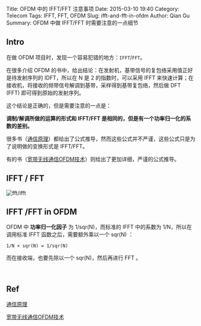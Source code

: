 Title: OFDM 中的 IFFT/FFT 注意事项
Date: 2015-03-10 19:40
Category: Telecom
Tags: IFFT, FFT, OFDM
Slug: ifft-and-fft-in-ofdm
Author: Qian Gu
Summary: OFDM 中做 IFFT/FFT 时需要注意的一点细节

## Intro

在做 OFDM 项目时，发现一个容易犯错的地方：`IFFT`/`FFT`。

在很多介绍 OFDM 的书中，给出结论：在发射机，基带信号的复包络采用值正好是待发射序列的 IDFT，所以在 N 是 2 的指数时，可以采用 IFFT 来快速计算；在接收机，将接收的频带信号解调到基带，采样得到基带复包络，然后做 DFT (FFT) 即可得到原始的发射序列。

这个结论是正确的，但是需要注意的一点是：

**调制/解调所做的运算的形式和 IFFT/FFT 是相同的，但是有一个功率归一化的系数的差别。**

很多书（[通信原理][book1]）都给出了公式推导，然而这些公式并不严谨，这些公式只是为了说明做的变换形式是 IFFT/FFT。

有的书（[宽带无线通信OFDM技术][book2]）则给出了更加详细，严谨的公式推导。

## IFFT / FFT

![fft/ifft](http://guqian110.github.io/images/xilinx-fft-core-notes/theory.png)

## IFFT /FFT in OFDM

OFDM 中 **功率归一化因子** 为 1/sqr(N)，而标准的 IFFT 中的系数为 1/N，所以在调用标准 IFFT 函数之后，需要额外乘以一个 sqr(N) ：

`1/N × sqr(N) = 1/sqr(N)`

而在接收端，也要先除以一个 sqr(N)，然后再进行 FFT 。

<br>

[book1]: http://book.douban.com/subject/1446684/
[book2]: http://book.douban.com/subject/1140934/

## Ref

[通信原理][book1]

[宽带无线通信OFDM技术][book2]
